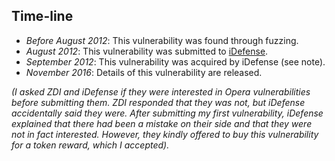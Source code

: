 Time-line
---------
* *Before August 2012*: This vulnerability was found through fuzzing.
* *August 2012*: This vulnerability was submitted to [iDefense][].
* *September 2012*: This vulnerability was acquired by iDefense (see note).
* *November 2016*: Details of this vulnerability are released.

*(I asked ZDI and iDefense if they were interested in Opera vulnerabilities
before submitting them. ZDI responded that they was not, but iDefense
_accidentally_ said they were. After submitting my first vulnerability,
iDefense explained that there had been a mistake on their side and that they
were not in fact interested. However, they kindly offered to buy this
vulnerability for a token reward, which I accepted).*

[iDefense]: https://labs.idefense.com/vcpportal/
